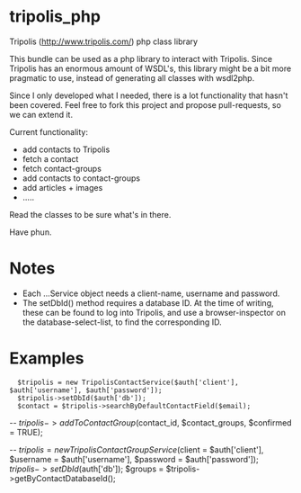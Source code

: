 # tripolis_php
Tripolis (http://www.tripolis.com/) php class library

This bundle can be used as a php library to interact with Tripolis.
Since Tripolis has an enormous amount of WSDL's, this library might be a bit more pragmatic to use, instead of generating all classes with wsdl2php.

Since I only developed what I needed, there is a lot functionality that hasn't been covered.
Feel free to fork this project and propose pull-requests, so we can extend it.

Current functionality:
 - add contacts to Tripolis
 - fetch a contact
 - fetch contact-groups
 - add contacts to contact-groups
 - add articles + images
 - .....
 
 Read the classes to be sure what's in there.
 
 Have phun.

# Notes
 - Each ...Service object needs a client-name, username and password.
 - The setDbId() method requires a database ID. At the time of writing, these can be found to log into Tripolis,
   and use a browser-inspector on the database-select-list, to find the corresponding ID. 

# Examples

      $tripolis = new TripolisContactService($auth['client'], $auth['username'], $auth['password']);
      $tripolis->setDbId($auth['db']);
      $contact = $tripolis->searchByDefaultContactField($email);
--
      $tripolis->addToContactGroup($contact_id, $contact_groups, $confirmed = TRUE);

--
      $tripolis = new TripolisContactGroupService($client = $auth['client'], $username = $auth['username'], $password = $auth['password']);
      $tripolis->setDbId($auth['db']);
      $groups = $tripolis->getByContactDatabaseId();
